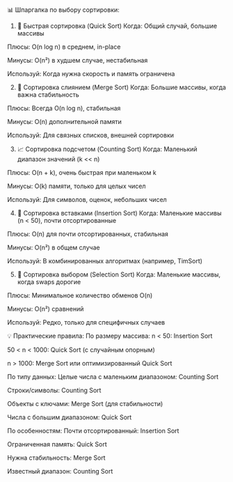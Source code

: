 📊 Шпаргалка по выбору сортировки:

1. 🚀 Быстрая сортировка (Quick Sort)
   Когда: Общий случай, большие массивы

Плюсы: O(n log n) в среднем, in-place

Минусы: O(n²) в худшем случае, нестабильная

Используй: Когда нужна скорость и память ограничена

2. 🔄 Сортировка слиянием (Merge Sort)
   Когда: Большие массивы, когда важна стабильность

Плюсы: Всегда O(n log n), стабильная

Минусы: O(n) дополнительной памяти

Используй: Для связных списков, внешней сортировки

3. 📈 Сортировка подсчетом (Counting Sort)
   Когда: Маленький диапазон значений (k << n)

Плюсы: O(n + k), очень быстрая при маленьком k

Минусы: O(k) памяти, только для целых чисел

Используй: Для символов, оценок, небольших чисел

4. 🧩 Сортировка вставками (Insertion Sort)
   Когда: Маленькие массивы (n < 50), почти отсортированные

Плюсы: O(n) для почти отсортированных, стабильная

Минусы: O(n²) в общем случае

Используй: В комбинированных алгоритмах (например, TimSort)

5. 🎯 Сортировка выбором (Selection Sort)
   Когда: Маленькие массивы, когда swaps дорогие

Плюсы: Минимальное количество обменов O(n)

Минусы: O(n²) сравнений

Используй: Редко, только для специфичных случаев

💡 Практические правила:
По размеру массива:
n < 50: Insertion Sort

50 < n < 1000: Quick Sort (с случайным опорным)

n > 1000: Merge Sort или оптимизированный Quick Sort

По типу данных:
Целые числа с маленьким диапазоном: Counting Sort

Строки/символы: Counting Sort

Объекты с ключами: Merge Sort (для стабильности)

Числа с большим диапазоном: Quick Sort

По особенностям:
Почти отсортированный: Insertion Sort

Ограниченная память: Quick Sort

Нужна стабильность: Merge Sort

Известный диапазон: Counting Sort
